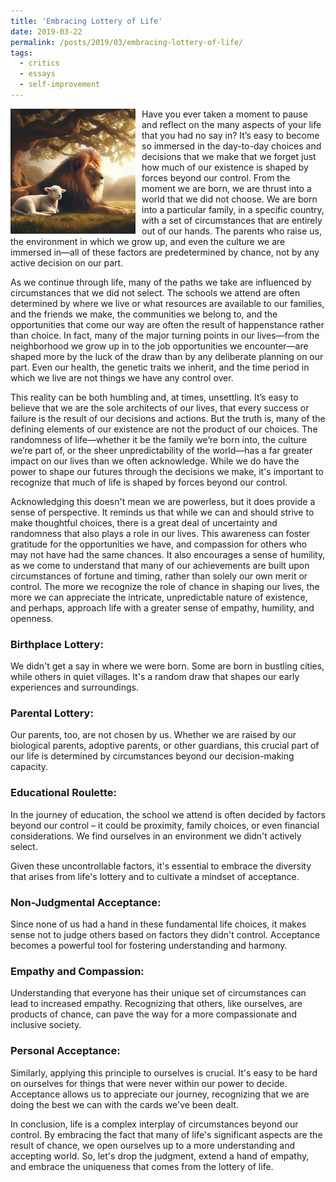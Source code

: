 ```yaml
---
title: 'Embracing Lottery of Life'
date: 2019-03-22
permalink: /posts/2019/03/embracing-lottery-of-life/
tags:
  - critics
  - essays
  - self-improvement
---
```


<img width="200" alt="frog comfort" src="/images/posts/embracing-lottery-of-life.jpg" style="float: left; margin-right: 10px;" /> Have you ever taken a moment to pause and reflect on the many aspects of your life that you had no say in? It’s easy to become so immersed in the day-to-day choices and decisions that we make that we forget just how much of our existence is shaped by forces beyond our control. From the moment we are born, we are thrust into a world that we did not choose. We are born into a particular family, in a specific country, with a set of circumstances that are entirely out of our hands. The parents who raise us, the environment in which we grow up, and even the culture we are immersed in—all of these factors are predetermined by chance, not by any active decision on our part.

As we continue through life, many of the paths we take are influenced by circumstances that we did not select. The schools we attend are often determined by where we live or what resources are available to our families, and the friends we make, the communities we belong to, and the opportunities that come our way are often the result of happenstance rather than choice. In fact, many of the major turning points in our lives—from the neighborhood we grow up in to the job opportunities we encounter—are shaped more by the luck of the draw than by any deliberate planning on our part. Even our health, the genetic traits we inherit, and the time period in which we live are not things we have any control over.

This reality can be both humbling and, at times, unsettling. It’s easy to believe that we are the sole architects of our lives, that every success or failure is the result of our decisions and actions. But the truth is, many of the defining elements of our existence are not the product of our choices. The randomness of life—whether it be the family we’re born into, the culture we’re part of, or the sheer unpredictability of the world—has a far greater impact on our lives than we often acknowledge. While we do have the power to shape our futures through the decisions we make, it's important to recognize that much of life is shaped by forces beyond our control.

Acknowledging this doesn't mean we are powerless, but it does provide a sense of perspective. It reminds us that while we can and should strive to make thoughtful choices, there is a great deal of uncertainty and randomness that also plays a role in our lives. This awareness can foster gratitude for the opportunities we have, and compassion for others who may not have had the same chances. It also encourages a sense of humility, as we come to understand that many of our achievements are built upon circumstances of fortune and timing, rather than solely our own merit or control. The more we recognize the role of chance in shaping our lives, the more we can appreciate the intricate, unpredictable nature of existence, and perhaps, approach life with a greater sense of empathy, humility, and openness.

### Birthplace Lottery:
We didn't get a say in where we were born. Some are born in bustling cities, while others in quiet villages. It's a random draw that shapes our early experiences and surroundings.

### Parental Lottery:
Our parents, too, are not chosen by us. Whether we are raised by our biological parents, adoptive parents, or other guardians, this crucial part of our life is determined by circumstances beyond our decision-making capacity.

### Educational Roulette:
In the journey of education, the school we attend is often decided by factors beyond our control – it could be proximity, family choices, or even financial considerations. We find ourselves in an environment we didn't actively select.

Given these uncontrollable factors, it's essential to embrace the diversity that arises from life's lottery and to cultivate a mindset of acceptance.

### Non-Judgmental Acceptance:
Since none of us had a hand in these fundamental life choices, it makes sense not to judge others based on factors they didn't control. Acceptance becomes a powerful tool for fostering understanding and harmony.

### Empathy and Compassion:
Understanding that everyone has their unique set of circumstances can lead to increased empathy. Recognizing that others, like ourselves, are products of chance, can pave the way for a more compassionate and inclusive society.

### Personal Acceptance:
Similarly, applying this principle to ourselves is crucial. It's easy to be hard on ourselves for things that were never within our power to decide. Acceptance allows us to appreciate our journey, recognizing that we are doing the best we can with the cards we've been dealt.

In conclusion, life is a complex interplay of circumstances beyond our control. By embracing the fact that many of life's significant aspects are the result of chance, we open ourselves up to a more understanding and accepting world. So, let's drop the judgment, extend a hand of empathy, and embrace the uniqueness that comes from the lottery of life.
